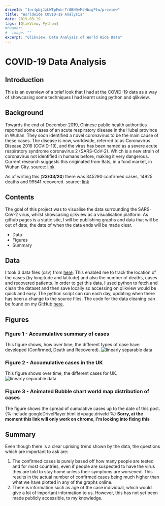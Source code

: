 ```yaml
---
driveId: "1nr4pbjJzLWTpFmb-Tr0BH9vMsHbigPtw/preview"
title: "Worldwide COVID-19 Analysis"
date: 2019-03-19
tags: [QlikView, Python]
#header:
#  image: ""
excerpt: "Qlikview, Data Analysis of World Wide Data"
---
```


# COVID-19 Data Analysis

## Introduction
This is an overview of a brief look that I had at the COVID-19 data as a way of showcasing some techniques I had learnt using python and qlikview.

## Background

Towards the end of December 2019, Chinese public health authorities reported some cases of an acute respiratory disease in the Hubei province in Wuhan. They soon identified a novel coronavirus to be the main cause of these cases. The disease is now, worldwide, referred to as Coronavirus Disease 2019 (COVID-19), and the virus has been named as a severe acute respiratory syndrome coronavirus 2 (SARS-CoV-2). Which is a new strain of coronavirus not identified in humans before, making it very dangerous. Current research suggests this originated from Bats, in a food market, in Wuhan City.
source: [link](https://www.ecdc.europa.eu/en/novel-coronavirus-china)

As of writing this (**23/03/20**) there was 345290 confirmed cases, 14925 deaths and 99541 recovered.
source: [link](https://www.worldometers.info/coronavirus/)

## Contents
The goal of this project was to visualise the data surrounding the SARS-CoV-2 virus, whilst showcasing qlikview as a visualisation platform.
As github pages is a static site, I will be publishing graphs and data that will be out of date, the date of when the data ends will be made clear.
+ Data
+ Figures
+ Summary

## Data
I took 3 data files (csv) from [here](https://data.humdata.org/dataset/novel-coronavirus-2019-ncov-cases). This enabled me to track the location of the cases (by longitude and latitude) and also the number of deaths, cases and recovered patients.
In order to get this data, I used python to fetch and clean the dataset and then save locally so accessing on qlikview would be quick and easy. The python script can run each day, updating when there has been a change to the source files. The code for the data cleaning can be found on my GitHub [here](https://github.com/dilfyg/COVID-19-GitHub/blob/master/data-cleaning.py).

## Figures

### Figure 1 - Accumulative summary of cases
This figure shows, how over time, the different types of case have developed (Confirmed, Death and Recovered).
<img src="{{ site.url }}{{ site.baseurl }}/images/cumulative-summary-graph.png" alt="linearly separable data">

### Figure 2 - Accumulative cases in the UK
This figure shows over time, the different cases for UK.
<img src="{{ site.url }}{{ site.baseurl }}/images/cumulative-summary-graph-UK.png" alt="linearly separable data">

### Figure 3 - Animated Bubble chart world map distribution of cases
The figure shows the spread of cumulative cases up to the date of this post.
{% include googleDrivePlayer.html id=page.driveId %}
**Sorry, at the moment this link will only work on chrome, i'm looking into fixing this**

## Summary
Even though there is a clear uprising trend shown by the data, the questions which are important to ask are:
1. The confirmed cases is purely based off how many people are tested and for most countries, even if people are suspected to have the virus they are told to stay home unless their symptoms are worsened. This results in the actual number of confirmed cases being much higher than what we have plotted in any of the graphs online.
2. There is information such as age of the case individual, which would give a lot of important information to us. However, this has not yet been made publicly accessible, to my knowledge.
